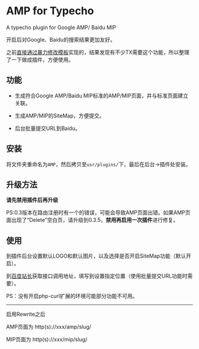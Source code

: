 # AMP for Typecho
 A typecho plugin for Google AMP/ Baidu MIP

开启后对Google、Baidu的搜索结果更加友好。

之前[直接通过暴力修改模板][1]实现的，结果发现有不少TX需要这个功能，所以整理了一下做成插件，方便使用。


## 功能

- 生成符合Google AMP/Baidu MIP标准的AMP/MIP页面，并与标准页面建立关联。

- 生成AMP/MIP的SiteMap，方便提交。
 
- 后台批量提交URL到Baidu。


## 安装

将文件夹重命名为`AMP`，然后拷贝至`usr/plugins/`下，最后在后台->插件处安装。


## 升级方法

**请先禁用插件后再升级**

PS:0.3版本在路由注册时有一个的错误，可能会导致AMP页面出错。如果AMP页面出现了“Delete”空白页，请升级到0.3.5，**禁用再启用一次插件**进行修复。

## 使用

到插件后台设置默认LOGO和默认图片，以及选择是否开启SiteMap功能（默认开启）。

到[百度站长][2]获取接口调用地址，填写到设置指定位置（使用批量提交URL功能时需要）。

PS：没有开启php-curl扩展的环境可能部分功能不可用。

---

启用Rewrite之后

AMP页面为 http(s)://xxx/amp/slug/

MIP页面为 http(s)://xxx/mip/slug/




  [1]: https://holmesian.org/typecho-upgrade-AMP
  [2]: http://ziyuan.baidu.com/mip/index
